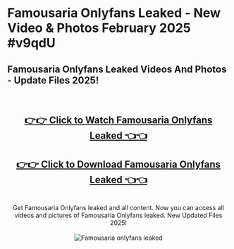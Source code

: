 # Famousaria Onlyfans Leaked - New Video & Photos February 2025 #v9qdU

<h2>Famousaria Onlyfans Leaked Videos And Photos - Update Files 2025!</h2>
<br>
<div align="center">
<h2><a href="https://links2leaks.com?utm_source=famousaria&utm_medium=git102" rel="nofollow">👉👉 Click to Watch Famousaria Onlyfans Leaked 👈👈</a></h2>
<h2><a href="https://links2leaks.com?utm_source=famousaria&utm_medium=git102" rel="nofollow">👉👉 Click to Download Famousaria Onlyfans Leaked 👈👈</a></h2>
<br>
Get Famousaria Onlyfans leaked and all content. Now you can access all videos and pictures of Famousaria Onlyfans leaked. New Updated Files 2025!
<br>
<br>
<a href="https://links2leaks.com?utm_source=famousaria&utm_medium=git102" rel="nofollow" data-target="animated-image.originalLink"><img src="https://i.ibb.co/Gkj2r4b/banner.png" alt="Famousaria onlyfans leaked" style="max-width: 100%; display: inline-block;" data-target="animated-image.originalImage"></a>
</div>
<br>
